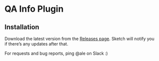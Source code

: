# QA Info Plugin

## Installation

Download the latest version from the [Releases page](https://github.com/BohemianCoding/qa-info/releases/latest). Sketch will notify you if there’s any updates after that.

For requests and bug reports, ping @ale on Slack :)

